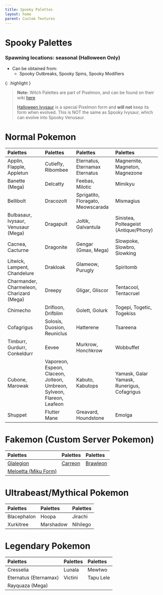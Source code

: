```yaml
---
title: Spooky Palettes
layout: home
parent: Custom Textures
---
```


# Spooky Palettes
### Spawning locations: seasonal (Halloween Only)
- Can be obtained from:
  - Spooky Outbreaks, Spooky Spins, Spooky Modifiers

{: .highlight }
> **Note:** Witch Palettes are part of Pixelmon, and can be found on their wiki [here](https://pixelmonmod.com/wiki/Special_textures)
> 
> [Halloween Ivysaur](https://pixelmonmod.com/wiki/Ivysaur#Halloween) is a special Pixelmon form and **will not** keep its form when evolved. This is NOT the same as Spooky Ivysaur, which can evolve into Spooky Venusaur.

# Normal Pokemon

| Palettes                                 | Palettes                                                                   | Palettes                           | Palettes                                    |
|:-----------------------------------------|:---------------------------------------------------------------------------|:-----------------------------------|:--------------------------------------------|
| Applin, Flapple, Appletun                | Cutiefly, Ribombee                                                         | Eternatus,<br/>Eternamax Eternatus | Magnemite, Magneton, Magnezone              |
| Banette (Mega)                           | Delcatty                                                                   | Feebas, Milotic                    | Mimikyu                                     |
| Bellibolt                                | Dracozolt                                                                  | Sprigatito, Floragato, Meowscarada | Mismagius                                   |
| Bulbasaur, Ivysaur, Venusaur (Mega)      | Dragapult                                                                  | Joltik, Galvantula                 | Sinistea, Polteageist (Antique/Phony)       |
| Cacnea, Cacturne                         | Dragonite                                                                  | Gengar (Gmax, Mega)                | Slowpoke, Slowbro, Slowking                 |
| Litwick, Lampent, Chandelure             | Drakloak                                                                   | Glameow, Purugly                   | Spiritomb                                   |
| Charmander, Charmeleon, Charizard (Mega) | Dreepy                                                                     | Gligar, Gliscor                    | Tentacool, Tentacruel                       |
| Chimecho                                 | Drifloon, Drifblim                                                         | Golett, Golurk                     | Togepi, Togetic, Togekiss                   |
| Cofagrigus                               | Solosis, Duosion, Reuniclus                                                | Hatterene                          | Tsareena                                    |
| Timburr, Gurdurr, Conkeldurr             | Eevee                                                                      | Murkrow, Honchkrow                 | Wobbuffet                                   |
| Cubone, Marowak                          | Vaporeon, Espeon, Claceon,<br/>Jolteon, Umbreon, Sylveon, Flareon, Leafeon | Kabuto, Kabutops                   | Yamask, Galar Yamask, Runerigus, Cofagrigus |
| Shuppet                                  | Flutter Mane                                                               | Greavard, Houndstone               | Emolga                                      |

# Fakemon (Custom Server Pokemon)

| Palettes                                                                    | Palettes                                                     | Palettes                                                         |
|:----------------------------------------------------------------------------|:-------------------------------------------------------------|:-----------------------------------------------------------------|
| [Glalegion](https://wiki.projectshiba.com/fakemon_dex/glalegion)            | [Carreon](https://wiki.projectshiba.com/fakemon_dex/carreon) | [Brawleon](https://wiki.projectshiba.com/fakemon_dex/brawleon)   |
| [Meloetta (Miku Form)](https://wiki.projectshiba.com/custom_forms/meloetta) |                                                              |                                                                  |

# Ultrabeast/Mythical Pokemon

| Palettes        | Palettes  | Palettes |
|:----------------|:----------|:---------|
| Blacephalon     | Hoopa     | Jirachi  |
| Xurkitree       | Marshadow | Nihilego |

# Legendary Pokemon

| Palettes              | Palettes | Palettes  |
|:----------------------|:---------|:----------|
| Cresselia             | Lunala   | Mewtwo    |
| Eternatus (Eternamax) | Victini  | Tapu Lele |
| Rayquaza (Mega)       |          |           |

